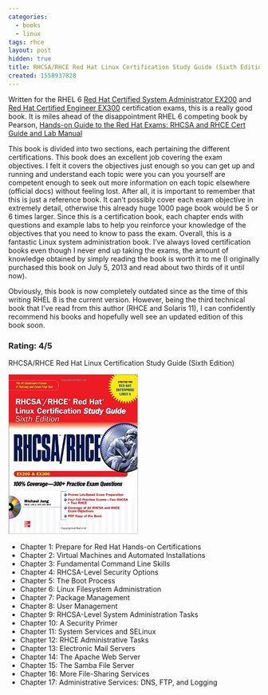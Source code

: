 ```yaml
---
categories:
  - books
  - linux
tags: rhce
layout: post
hidden: true
title: RHCSA/RHCE Red Hat Linux Certification Study Guide (Sixth Edition)
created: 1558937828
---
```


Written for the RHEL 6 <a href="https://www.redhat.com/en/services/training/ex200-red-hat-certified-system-administrator-rhcsa-exam" target="_blank">Red Hat Certified System Administrator EX200</a>  and  <a href="https://www.redhat.com/en/resources/red-hat-certified-engineer-ex300-exam-objectives" target="_blank">Red Hat Certified Engineer EX300</a> certification exams, this is a really good book. It is miles ahead of the disappointment RHEL 6 competing book by Pearson, <a href="https://www.rubysecurity.org/Hands-on-Guide-to-the-Red-Hat-Exams-RHCSA-and-RHCE-Cert-Guide-and-Lab-Manual" target="_blank">Hands-on Guide to the Red Hat Exams: RHCSA and RHCE Cert Guide and Lab Manual</a> 

This book is divided into two sections, each pertaining the different certifications. This book does an excellent job covering the exam objectives. I felt it covers the objectives just enough so you can get up and running and understand each topic were you can you yourself are competent enough to seek out more information on each topic elsewhere (official docs) without feeling lost. After all, it is important to remember that this is just a reference book. It can’t possibly cover each exam objective in extremely detail, otherwise this already huge 1000 page book would be 5 or 6 times larger. Since this is a certification book, each chapter ends with questions and example labs to help you reinforce your knowledge of the objectives that you need to know to pass the exam.  Overall, this is a fantastic Linux system administration book. I’ve always loved certification books even though I never end up taking the exams, the amount of knowledge obtained by simply reading the book is worth it to me (I originally purchased this book on July 5, 2013 and read about two thirds of it until now). 

Obviously, this book is now completely outdated since as the time of this writing RHEL 8 is the current version. However, being the third technical book that I’ve read from this author (RHCE and Solaris 11), I can confidently recommend his books and hopefully well see an updated edition of this book soon.  

### Rating: 4/5

RHCSA/RHCE Red Hat Linux Certification Study Guide (Sixth Edition)

<a href="https://www.amazon.com/RHCSA-Linux-Certification-Study-Michael/dp/B00C6OTPQ8" target="_blank"><img src="/assets/books/rhce-exam-study-guide.jpg"></a>

* Chapter 1: Prepare for Red Hat Hands-on Certifications
* Chapter 2: Virtual Machines and Automated Installations
* Chapter 3: Fundamental Command Line Skills
* Chapter 4: RHCSA-Level Security Options
* Chapter 5: The Boot Process
* Chapter 6: Linux Filesystem Administration
* Chapter 7: Package Management
* Chapter 8: User Management
* Chapter 9: RHCSA-Level System Administration Tasks
* Chapter 10: A Security Primer
* Chapter 11: System Services and SELinux
* Chapter 12: RHCE Administrative Tasks
* Chapter 13: Electronic Mail Servers
* Chapter 14: The Apache Web Server
* Chapter 15: The Samba File Server
* Chapter 16: More File-Sharing Services
* Chapter 17: Administrative Services: DNS, FTP, and Logging
